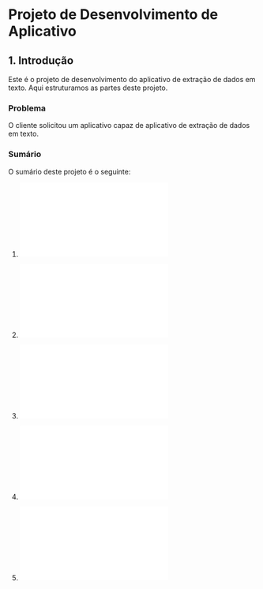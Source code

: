 # Projeto de Desenvolvimento de Aplicativo

## 1. Introdução

Este é o projeto de desenvolvimento do aplicativo de extração de dados em texto. Aqui estruturamos as partes deste projeto.

### Problema

O cliente solicitou um aplicativo capaz de aplicativo de extração de dados em texto.

### Sumário

O sumário deste projeto é o seguinte:

1. ![Documento de requisitos](docRequisitos.md)

2. ![Documento de projeto](docProjeto.md)

3. ![Plano de codificação e testes](planCodTest.md)

4. ![Plano de implantação](planoImplantacao.md)

5. ![Plano de manutenção](planoManutencao.md)
